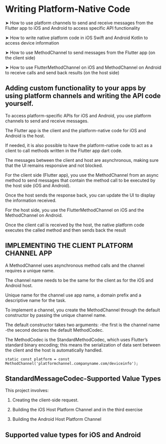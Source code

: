 # Writing Platform-Native Code

➤ How to use platform channels to send and receive messages from the Flutter app to iOS and Android to access specific API functionality

➤ How to write native platform code in iOS Swift and Android Kotlin to access device information

➤ How to use MethodChannel to send messages from the Flutter app (on the client side)

➤ How to use FlutterMethodChannel on iOS and MethodChannel on Android to receive calls and send back results (on the host side)


## Adding custom functionality to your apps by using platform channels and writing the API code yourself.

To access platform-specific APIs for iOS and Android, you use platform channels to send and receive messages.

The Flutter app is the client and the platform-native code for iOS and Android is the host.

If needed, it is also possible to have the platform-native code to act as a client to call methods written in the Flutter app dart code.

The messages between the client and host are asynchronous, making sure that the UI remains responsive and not blocked.

For the client side (Flutter app), you use the MethodChannel from an async method to send messages that contain the method call to be executed by the host side (iOS and Android).

Once the host sends the response back, you can update the UI to display the information received.

For the host side, you use the FlutterMethodChannel on iOS and the MethodChannel on Android.

Once the client call is received by the host, the native platform code executes the called method and then sends back the result

## IMPLEMENTING THE CLIENT PLATFORM CHANNEL APP

A MethodChannel uses asynchronous method calls and the channel requires a unique name.

The channel name needs to be the same for the client as for the iOS and Android host.

Unique name for the channel use app name, a domain prefix and a descriptive name for the task.

To implement a channel, you create the MethodChannel through the default constructor by passing the unique channel name.

The default constructor takes two arguments: -the first is the channel name -the second declares the default MethodCodec.

The MethodCodec is the StandardMethodCodec, which uses Flutter’s standard binary encoding; this means the serialization of data sent between the client and the host is automatically handled.

	static const platform = const
	MethodChannel('platformchannel.companyname.com/deviceinfo');

## StandardMessageCodec-Supported Value Types

This project involves:

1. Creating the client-side request.

2. Building the iOS Host Platform Channel and in the third exercise

3. Building the Android Host Platform Channel

## Supported value types for iOS and Android

